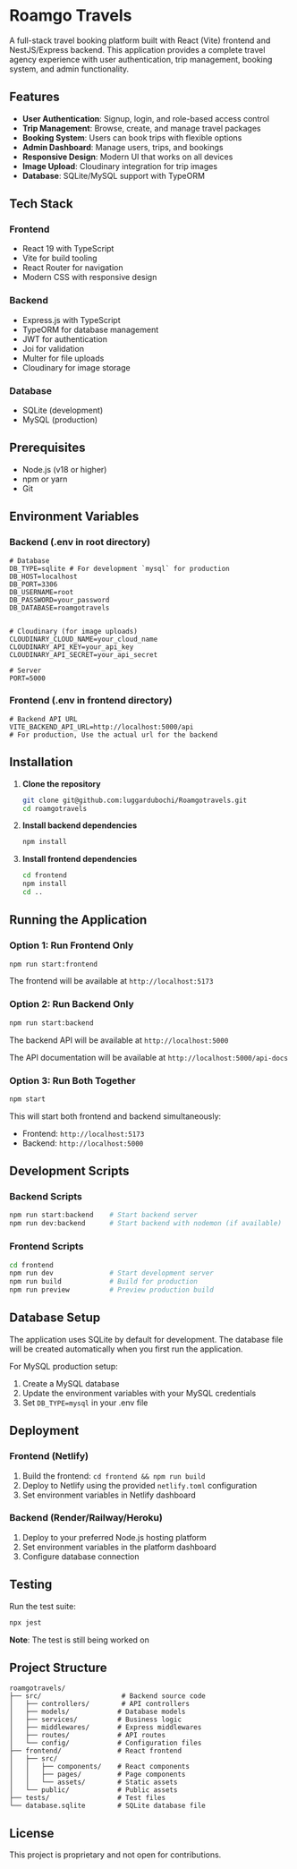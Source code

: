 # Roamgo Travels

A full-stack travel booking platform built with React (Vite) frontend and NestJS/Express backend. This application provides a complete travel agency experience with user authentication, trip management, booking system, and admin functionality.

## Features

- **User Authentication**: Signup, login, and role-based access control
- **Trip Management**: Browse, create, and manage travel packages
- **Booking System**: Users can book trips with flexible options
- **Admin Dashboard**: Manage users, trips, and bookings
- **Responsive Design**: Modern UI that works on all devices
- **Image Upload**: Cloudinary integration for trip images
- **Database**: SQLite/MySQL support with TypeORM

## Tech Stack

### Frontend
- React 19 with TypeScript
- Vite for build tooling
- React Router for navigation
- Modern CSS with responsive design

### Backend
- Express.js with TypeScript
- TypeORM for database management
- JWT for authentication
- Joi for validation
- Multer for file uploads
- Cloudinary for image storage

### Database
- SQLite (development)
- MySQL (production)

## Prerequisites

- Node.js (v18 or higher)
- npm or yarn
- Git

## Environment Variables

### Backend (.env in root directory)
```env
# Database
DB_TYPE=sqlite # For development `mysql` for production
DB_HOST=localhost
DB_PORT=3306
DB_USERNAME=root
DB_PASSWORD=your_password
DB_DATABASE=roamgotravels


# Cloudinary (for image uploads)
CLOUDINARY_CLOUD_NAME=your_cloud_name
CLOUDINARY_API_KEY=your_api_key
CLOUDINARY_API_SECRET=your_api_secret

# Server
PORT=5000
```

### Frontend (.env in frontend directory)
```env
# Backend API URL
VITE_BACKEND_API_URL=http://localhost:5000/api
# For production, Use the actual url for the backend 
```

## Installation

1. **Clone the repository**
   ```bash
   git clone git@github.com:luggardubochi/Roamgotravels.git
   cd roamgotravels
   ```

2. **Install backend dependencies**
   ```bash
   npm install
   ```

3. **Install frontend dependencies**
   ```bash
   cd frontend
   npm install
   cd ..
   ```

## Running the Application

### Option 1: Run Frontend Only
```bash
npm run start:frontend
```
The frontend will be available at `http://localhost:5173`

### Option 2: Run Backend Only
```bash
npm run start:backend
```
The backend API will be available at `http://localhost:5000`

The API documentation will be available at `http://localhost:5000/api-docs`

### Option 3: Run Both Together
```bash
npm start
```
This will start both frontend and backend simultaneously:
- Frontend: `http://localhost:5173`
- Backend: `http://localhost:5000`

## Development Scripts

### Backend Scripts
```bash
npm run start:backend    # Start backend server
npm run dev:backend      # Start backend with nodemon (if available)
```

### Frontend Scripts
```bash
cd frontend
npm run dev              # Start development server
npm run build            # Build for production
npm run preview          # Preview production build
```

## Database Setup

The application uses SQLite by default for development. The database file will be created automatically when you first run the application.

For MySQL production setup:
1. Create a MySQL database
2. Update the environment variables with your MySQL credentials
3. Set `DB_TYPE=mysql` in your .env file

## Deployment

### Frontend (Netlify)
1. Build the frontend: `cd frontend && npm run build`
2. Deploy to Netlify using the provided `netlify.toml` configuration
3. Set environment variables in Netlify dashboard

### Backend (Render/Railway/Heroku)
1. Deploy to your preferred Node.js hosting platform
2. Set environment variables in the platform dashboard
3. Configure database connection

## Testing

Run the test suite:
```bash
npx jest
```
**Note**: The test is still being worked on

## Project Structure

```
roamgotravels/
├── src/                    # Backend source code
│   ├── controllers/        # API controllers
│   ├── models/            # Database models
│   ├── services/          # Business logic
│   ├── middlewares/       # Express middlewares
│   ├── routes/            # API routes
│   └── config/            # Configuration files
├── frontend/              # React frontend
│   ├── src/
│   │   ├── components/    # React components
│   │   ├── pages/         # Page components
│   │   └── assets/        # Static assets
│   └── public/            # Public assets
├── tests/                 # Test files
└── database.sqlite        # SQLite database file
```

## License

This project is proprietary and not open for contributions.
